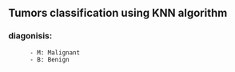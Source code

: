
## Tumors classification using KNN algorithm
### diagonisis:
          - M: Malignant
          - B: Benign
